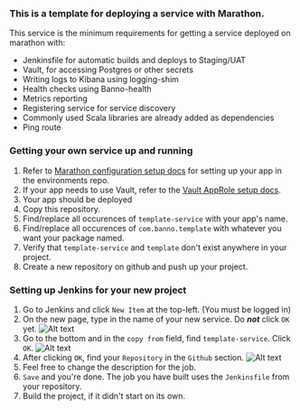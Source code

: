 ### This is a template for deploying a service with Marathon.

This service is the minimum requirements for getting a service deployed on marathon with:
- Jenkinsfile for automatic builds and deploys to Staging/UAT
- Vault, for accessing Postgres or other secrets
- Writing logs to Kibana using logging-shim
- Health checks using Banno-health
- Metrics reporting
- Registering service for service discovery
- Commonly used Scala libraries are already added as dependencies
- Ping route

### Getting your own service up and running
1. Refer to [Marathon configuration setup docs](https://github.com/Banno/environments/blob/master/docs/marathon-app-setup.md) for setting up your app in the environments repo.
1. If your app needs to use Vault, refer to the [Vault AppRole setup docs](https://github.com/Banno/environments/blob/master/docs/vault-app-setup.md).
1. Your app should be deployed
1. Copy this repository.
1. Find/replace all occurences of `template-service` with your app's name.
1. Find/replace all occurences of `com.banno.template` with whatever you want your package named.
1. Verify that `template-service` and `template` don't exist anywhere in your project.
1. Create a new repository on github and push up your project.

### Setting up Jenkins for your new project
1. Go to Jenkins and click `New Item` at the top-left. (You must be logged in)
1. On the new page, type in the name of your new service. Do **_not_** click `OK` yet.
![Alt text](https://user-images.githubusercontent.com/3231194/27773261-5332a966-5f3b-11e7-8a51-aea095c9d1c8.png)
1. Go to the bottom and in the `copy from` field, find `template-service`. Click `OK`.
![Alt text](https://user-images.githubusercontent.com/3231194/27773262-533d2594-5f3b-11e7-9b48-e8fc755455e8.png)
1. After clicking `OK`, find your `Repository` in the `Github` section.
![Alt text](https://user-images.githubusercontent.com/3231194/27773258-53307bb4-5f3b-11e7-86d7-c320382ec358.png)
1. Feel free to change the description for the job.
1. `Save` and you're done. The job you have built uses the `Jenkinsfile` from your repository.
1. Build the project, if it didn't start on its own.
